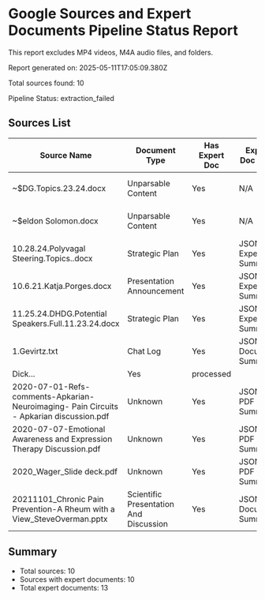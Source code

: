# Google Sources and Expert Documents Pipeline Status Report

This report excludes MP4 videos, M4A audio files, and folders.

Report generated on: 2025-05-11T17:05:09.380Z

Total sources found: 10

Pipeline Status: extraction_failed

## Sources List

| Source Name | Document Type | Has Expert Doc | Expert Doc Type | Raw Content Preview | Has JSON | Pipeline Status |
|-------------|---------------|----------------|-----------------|---------------------|----------|----------------|
| ~$DG.Topics.23.24.docx | Unparsable Content | Yes | N/A | Title: ~$DG.Topics.23.24.docxThis document appears... | Yes | processed |
| ~$eldon Solomon.docx | Unparsable Content | Yes | N/A | Title: ~$eldon Solomon.docxThis document appears t... | Yes | processed |
| 10.28.24.Polyvagal Steering.Topics..docx | Strategic Plan | Yes | JSON Expert Summary | Polyvagal Steering Group TopicsOur next meeting is... | Yes | processed |
| 10.6.21.Katja.Porges.docx | Presentation Announcement | Yes | JSON Expert Summary | Dr. Katja Kovacic and Stephen Porgess will be disc... | Yes | processed |
| 11.25.24.DHDG.Potential Speakers.Full.11.23.24.docx | Strategic Plan | Yes | JSON Expert Summary | DHDG – potential speakersAlphabetical List of DHDG... | Yes | processed |
| 1.Gevirtz.txt | Chat Log | Yes | JSON Document Summary | 17:04:31 From Jennifer Souders to Everyone:
	Dick... | Yes | processed |
| 2020-07-01-Refs-comments-Apkarian-Neuroimaging- Pain Circuits - Apkarian discussion.pdf | Unknown | Yes | JSON PDF Summary | None | Yes | processed |
| 2020-07-07-Emotional Awareness and Expression Therapy Discussion.pdf | Unknown | Yes | JSON PDF Summary | None | Yes | processed |
| 2020_Wager_Slide deck.pdf | Unknown | Yes | JSON PDF Summary | None | Yes | processed |
| 20211101_Chronic Pain Prevention-A Rheum with a View_SteveOverman.pptx | Scientific Presentation And Discussion | Yes | JSON Document Summary | PowerPoint Content (Extracted with custom XML pars... | Yes | processed |

## Summary

- Total sources: 10
- Sources with expert documents: 10
- Total expert documents: 13
